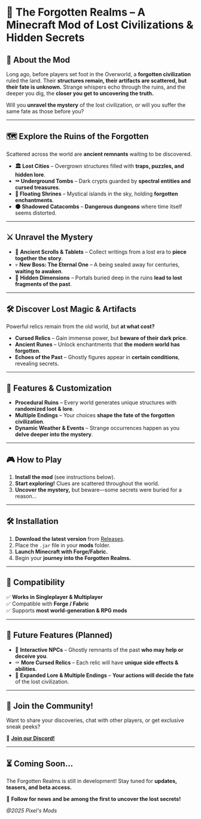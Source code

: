 # 🏺 The Forgotten Realms – A Minecraft Mod of Lost Civilizations & Hidden Secrets  

## 📜 About the Mod  
Long ago, before players set foot in the Overworld, a **forgotten civilization** ruled the land. Their **structures remain, their artifacts are scattered, but their fate is unknown.** Strange whispers echo through the ruins, and the deeper you dig, the **closer you get to uncovering the truth.**  

Will you **unravel the mystery** of the lost civilization, or will you suffer the same fate as those before you?  

---

## 🗺️ Explore the Ruins of the Forgotten  
Scattered across the world are **ancient remnants** waiting to be discovered.  

- **🏛️ Lost Cities** – Overgrown structures filled with **traps, puzzles, and hidden lore**.  
- **⚰️ Underground Tombs** – Dark crypts guarded by **spectral entities and cursed treasures**.  
- **🕍 Floating Shrines** – Mystical islands in the sky, holding **forgotten enchantments**.  
- **🌑 Shadowed Catacombs** – **Dangerous dungeons** where time itself seems distorted.  

---

## ⚔️ Unravel the Mystery  
- 📜 **Ancient Scrolls & Tablets** – Collect writings from a lost era to **piece together the story**.  
- 💀 **New Boss: The Eternal One** – A being sealed away for centuries, **waiting to awaken**.  
- 🌌 **Hidden Dimensions** – Portals buried deep in the ruins **lead to lost fragments of the past**.  

---

## 🛠️ Discover Lost Magic & Artifacts  
Powerful relics remain from the old world, but **at what cost?**  

- **Cursed Relics** – Gain immense power, but **beware of their dark price**.  
- **Ancient Runes** – Unlock enchantments that **the modern world has forgotten**.  
- **Echoes of the Past** – Ghostly figures appear in **certain conditions**, revealing secrets.  

---

## 🔮 Features & Customization  
- **Procedural Ruins** – Every world generates unique structures with **randomized loot & lore**.  
- **Multiple Endings** – Your choices **shape the fate of the forgotten civilization**.  
- **Dynamic Weather & Events** – Strange occurrences happen as you **delve deeper into the mystery**.  

---

## 🎮 How to Play  
1. **Install the mod** (see instructions below).  
2. **Start exploring!** Clues are scattered throughout the world.  
3. **Uncover the mystery,** but beware—some secrets were buried for a reason…  

---

## 🛠 Installation  
1. **Download the latest version** from [Releases](#).  
2. Place the `.jar` file in your **mods** folder.  
3. **Launch Minecraft with Forge/Fabric.**  
4. Begin your **journey into the Forgotten Realms.**  

---

## 🔄 Compatibility  
✅ **Works in Singleplayer & Multiplayer**  
✅ Compatible with **Forge / Fabric**  
✅ Supports **most world-generation & RPG mods**  

---

## 🎯 Future Features (Planned)  
- 🏺 **Interactive NPCs** – Ghostly remnants of the past **who may help or deceive you**.  
- ⚰️ **More Cursed Relics** – Each relic will have **unique side effects & abilities**.  
- 🔮 **Expanded Lore & Multiple Endings** – **Your actions will decide the fate** of the lost civilization.  

---

## 📢 Join the Community!  
Want to share your discoveries, chat with other players, or get exclusive sneak peeks?  

🔗 **[Join our Discord!](https://discord.gg/qk6fSXRG9M)**  

---

## ⏳ Coming Soon…  
The Forgotten Realms is still in development! Stay tuned for **updates, teasers, and beta access.**  

🚀 **Follow for news and be among the first to uncover the lost secrets!**  

_@2025 Pixel's Mods_
